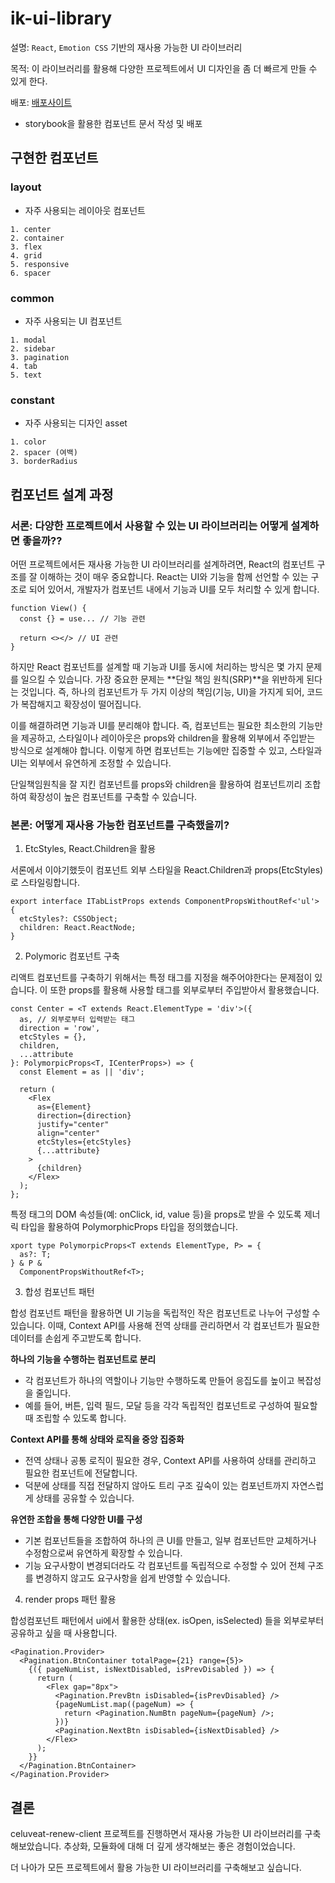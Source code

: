 # ik-ui-library

설명: `React`, `Emotion CSS` 기반의 재사용 가능한 UI 라이브러리

목적: 이 라이브러리를 활용해 다양한 프로젝트에서 UI 디자인을 좀 더 빠르게 만들 수 있게 한다.

배포: [배포사이트](https://67ed410fbbe402f43ec453fd-udgijuqdsa.chromatic.com/)

- storybook을 활용한 컴포넌트 문서 작성 및 배포

## 구현한 컴포넌트

### layout

- 자주 사용되는 레이아웃 컴포넌트

```
1. center
2. container
3. flex
4. grid
5. responsive
6. spacer
```

### common

- 자주 사용되는 UI 컴포넌트

```
1. modal
2. sidebar
3. pagination
4. tab
5. text

```

### constant

- 자주 사용되는 디자인 asset

```
1. color
2. spacer (여백)
3. borderRadius
```

## 컴포넌트 설계 과정

### 서론: 다양한 프로젝트에서 사용할 수 있는 UI 라이브러리는 어떻게 설계하면 좋을까??

어떤 프로젝트에서든 재사용 가능한 UI 라이브러리를 설계하려면, React의 컴포넌트 구조를 잘 이해하는 것이 매우 중요합니다.
React는 UI와 기능을 함께 선언할 수 있는 구조로 되어 있어서, 개발자가 컴포넌트 내에서 기능과 UI를 모두 처리할 수 있게 합니다.

```tsx
function View() {
  const {} = use... // 기능 관련

  return <></> // UI 관련
}
```

하지만 React 컴포넌트를 설계할 때 기능과 UI를 동시에 처리하는 방식은 몇 가지 문제를 일으킬 수 있습니다.
가장 중요한 문제는 **단일 책임 원칙(SRP)**을 위반하게 된다는 것입니다.
즉, 하나의 컴포넌트가 두 가지 이상의 책임(기능, UI)을 가지게 되어, 코드가 복잡해지고 확장성이 떨어집니다.

이를 해결하려면 기능과 UI를 분리해야 합니다.
즉, 컴포넌트는 필요한 최소한의 기능만을 제공하고, 스타일이나 레이아웃은 props와 children을 활용해 외부에서 주입받는 방식으로 설계해야 합니다.
이렇게 하면 컴포넌트는 기능에만 집중할 수 있고, 스타일과 UI는 외부에서 유연하게 조정할 수 있습니다.

단일책임원칙을 잘 지킨 컴포넌트를 props와 children을 활용하여 컴포넌트끼리 조합하여 확장성이 높은 컴포넌트를 구축할 수 있습니다.

### 본론: 어떻게 재사용 가능한 컴포넌트를 구축했을끼?

1. EtcStyles, React.Children을 활용

서론에서 이야기했듯이 컴포넌트 외부 스타일을 React.Children과 props(EtcStyles)로 스타일링합니다.

```tsx
export interface ITabListProps extends ComponentPropsWithoutRef<'ul'> {
  etcStyles?: CSSObject;
  children: React.ReactNode;
}
```

2. Polymoric 컴포넌트 구축

리액트 컴포넌트를 구축하기 위해서는 특정 태그를 지정을 해주어야한다는 문제점이 있습니다. 이 또한 props를 활용해 사용할 태그를 외부로부터 주입받아서 활용했습니다.

```tsx
const Center = <T extends React.ElementType = 'div'>({
  as, // 외부로부터 입력받는 태그
  direction = 'row',
  etcStyles = {},
  children,
  ...attribute
}: PolymorpicProps<T, ICenterProps>) => {
  const Element = as || 'div';

  return (
    <Flex
      as={Element}
      direction={direction}
      justify="center"
      align="center"
      etcStyles={etcStyles}
      {...attribute}
    >
      {children}
    </Flex>
  );
};
```

특정 태그의 DOM 속성들(예: onClick, id, value 등)을 props로 받을 수 있도록 제너릭 타입을 활용하여 PolymorphicProps 타입을 정의했습니다.

```tsx
xport type PolymorpicProps<T extends ElementType, P> = {
  as?: T;
} & P &
  ComponentPropsWithoutRef<T>;
```

3. 합성 컴포넌트 패턴

합성 컴포넌트 패턴을 활용하면 UI 기능을 독립적인 작은 컴포넌트로 나누어 구성할 수 있습니다.
이때, Context API를 사용해 전역 상태를 관리하면서 각 컴포넌트가 필요한 데이터를 손쉽게 주고받도록 합니다.

**하나의 기능을 수행하는 컴포넌트로 분리**

- 각 컴포넌트가 하나의 역할이나 기능만 수행하도록 만들어 응집도를 높이고 복잡성을 줄입니다.
- 예를 들어, 버튼, 입력 필드, 모달 등을 각각 독립적인 컴포넌트로 구성하여 필요할 때 조립할 수 있도록 합니다.

**Context API를 통해 상태와 로직을 중앙 집중화**

- 전역 상태나 공통 로직이 필요한 경우, Context API를 사용하여 상태를 관리하고 필요한 컴포넌트에 전달합니다.
- 덕분에 상태를 직접 전달하지 않아도 트리 구조 깊숙이 있는 컴포넌트까지 자연스럽게 상태를 공유할 수 있습니다.

**유연한 조합을 통해 다양한 UI를 구성**

- 기본 컴포넌트들을 조합하여 하나의 큰 UI를 만들고, 일부 컴포넌트만 교체하거나 수정함으로써 유연하게 확장할 수 있습니다.
- 기능 요구사항이 변경되더라도 각 컴포넌트를 독립적으로 수정할 수 있어 전체 구조를 변경하지 않고도 요구사항을 쉽게 반영할 수 있습니다.

4. render props 패턴 활용

합성컴포넌트 패턴에서 ui에서 활용한 상태(ex. isOpen, isSelected) 들을 외부로부터 공유하고 싶을 때 사용합니다.

```tsx
<Pagination.Provider>
  <Pagination.BtnContainer totalPage={21} range={5}>
    {({ pageNumList, isNextDisabled, isPrevDisabled }) => {
      return (
        <Flex gap="8px">
          <Pagination.PrevBtn isDisabled={isPrevDisabled} />
          {pageNumList.map((pageNum) => {
            return <Pagination.NumBtn pageNum={pageNum} />;
          })}
          <Pagination.NextBtn isDisabled={isNextDisabled} />
        </Flex>
      );
    }}
  </Pagination.BtnContainer>
</Pagination.Provider>
```

## 결론

celuveat-renew-client 프로젝트를 진행하면서 재사용 가능한 UI 라이브러리를 구축해보았습니다.
추상화, 모듈화에 대해 더 깊게 생각해보는 좋은 경험이었습니다.

더 나아가 모든 프로젝트에서 활용 가능한 UI 라이브러리를 구축해보고 싶습니다.
